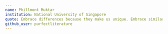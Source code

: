 ```yaml
---
name: Phillmont Muktar
institution: National University of Singapore
quote: Embrace differences because they make us unique. Embrace similarities because they make us united.
github_user: purfectliterature
---
```

